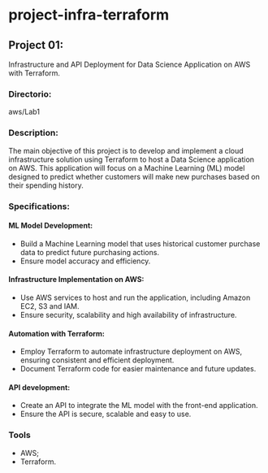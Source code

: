 # project-infra-terraform

## Project 01: 
Infrastructure and API Deployment for Data Science Application on AWS with Terraform.
### Directorio:
aws/Lab1
### Description:
The main objective of this project is to develop and implement a cloud infrastructure solution using Terraform to host a Data Science application on AWS. This application will focus on a Machine Learning (ML) model designed to predict whether customers will make new purchases based on their spending history.
### Specifications:
#### ML Model Development:
- Build a Machine Learning model that uses historical customer purchase data to predict future purchasing actions.
- Ensure model accuracy and efficiency.
#### Infrastructure Implementation on AWS:
- Use AWS services to host and run the application, including Amazon EC2, S3 and IAM.
- Ensure security, scalability and high availability of infrastructure.
#### Automation with Terraform:
- Employ Terraform to automate infrastructure deployment on AWS, ensuring consistent and efficient deployment.
- Document Terraform code for easier maintenance and future updates.
#### API development:
- Create an API to integrate the ML model with the front-end application.
- Ensure the API is secure, scalable and easy to use.
### Tools
- AWS;
- Terraform.
